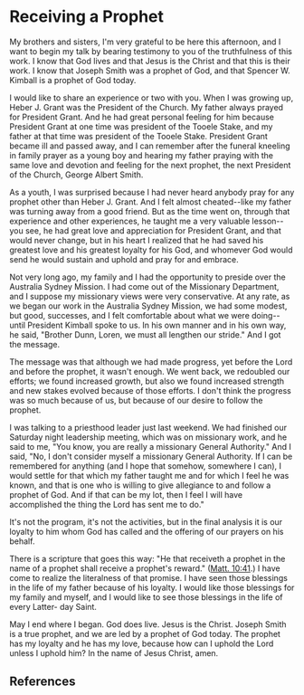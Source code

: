 # Receiving a Prophet

My brothers and sisters, I'm very grateful to be here this afternoon, and I
want to begin my talk by bearing testimony to you of the truthfulness of this
work. I know that God lives and that Jesus is the Christ and that this is
their work. I know that Joseph Smith was a prophet of God, and that Spencer W.
Kimball is a prophet of God today.

I would like to share an experience or two with you. When I was growing up,
Heber J. Grant was the President of the Church. My father always prayed for
President Grant. And he had great personal feeling for him because President
Grant at one time was president of the Tooele Stake, and my father at that
time was president of the Tooele Stake. President Grant became ill and passed
away, and I can remember after the funeral kneeling in family prayer as a
young boy and hearing my father praying with the same love and devotion and
feeling for the next prophet, the next President of the Church, George Albert
Smith.

As a youth, I was surprised because I had never heard anybody pray for any
prophet other than Heber J. Grant. And I felt almost cheated--like my father
was turning away from a good friend. But as the time went on, through that
experience and other experiences, he taught me a very valuable lesson--you
see, he had great love and appreciation for President Grant, and that would
never change, but in his heart I realized that he had saved his greatest love
and his greatest loyalty for his God, and whomever God would send he would
sustain and uphold and pray for and embrace.

Not very long ago, my family and I had the opportunity to preside over the
Australia Sydney Mission. I had come out of the Missionary Department, and I
suppose my missionary views were very conservative. At any rate, as we began
our work in the Australia Sydney Mission, we had some modest, but good,
successes, and I felt comfortable about what we were doing--until President
Kimball spoke to us. In his own manner and in his own way, he said, "Brother
Dunn, Loren, we must all lengthen our stride." And I got the message.

The message was that although we had made progress, yet before the Lord and
before the prophet, it wasn't enough. We went back, we redoubled our efforts;
we found increased growth, but also we found increased strength and new stakes
evolved because of those efforts. I don't think the progress was so much
because of us, but because of our desire to follow the prophet.

I was talking to a priesthood leader just last weekend. We had finished our
Saturday night leadership meeting, which was on missionary work, and he said
to me, "You know, you are really a missionary General Authority." And I said,
"No, I don't consider myself a missionary General Authority. If I can be
remembered for anything (and I hope that somehow, somewhere I can), I would
settle for that which my father taught me and for which I feel he was known,
and that is one who is willing to give allegiance to and follow a prophet of
God. And if that can be my lot, then I feel I will have accomplished the thing
the Lord has sent me to do."

It's not the program, it's not the activities, but in the final analysis it is
our loyalty to him whom God has called and the offering of our prayers on his
behalf.

There is a scripture that goes this way: "He that receiveth a prophet in the
name of a prophet shall receive a prophet's reward." ([Matt.
10:41](/scriptures/nt/matt/10.41?lang=eng#40).) I have come to realize the
literalness of that promise. I have seen those blessings in the life of my
father because of his loyalty. I would like those blessings for my family and
myself, and I would like to see those blessings in the life of every Latter-
day Saint.

May I end where I began. God does live. Jesus is the Christ. Joseph Smith is a
true prophet, and we are led by a prophet of God today. The prophet has my
loyalty and he has my love, because how can I uphold the Lord unless I uphold
him? In the name of Jesus Christ, amen.

## References

